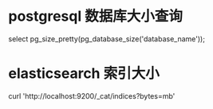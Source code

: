 # postgresql 数据库大小查询
select pg_size_pretty(pg_database_size('database_name'));

# elasticsearch 索引大小
curl 'http://localhost:9200/_cat/indices?bytes=mb'